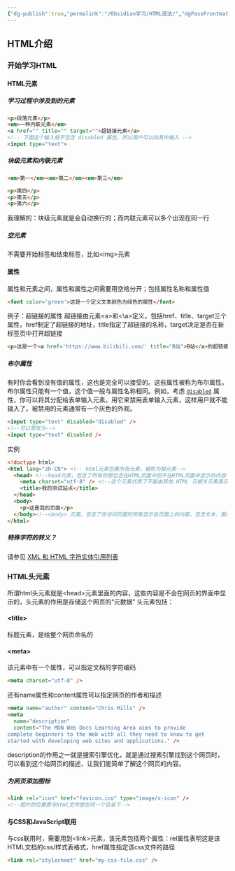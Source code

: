 ```yaml
---
{"dg-publish":true,"permalink":"/Obsidian学习/HTML语法/","dgPassFrontmatter":true}
---
```


## HTML介绍
### 开始学习HTML
#### HTML元素
##### 学习过程中涉及到的元素
```html
<p>段落元素</p>
<em>一种内联元素</em>
<a href="" title="" target="">超链接元素</a>
<!-- 下面这个输入框不包含 disabled 属性，所以用户可以向其中输入 -->
<input type="text">
```
##### 块级元素和内联元素
```html
<em>第一</em><em>第二</em><em>第三</em>

<p>第四</p>
<p>第五</p>
<p>第六</p>
```
我理解的：块级元素就是会自动换行的；而内联元素可以多个出现在同一行
##### 空元素
不需要开始标签和结束标签，比如\<img>元素
#### 属性
属性和元素之间，属性和属性之间需要用空格分开；包括属性名称和属性值
```html
<font color='green'>这是一个定义文本颜色为绿色的属性</font>
```
例子：超链接的属性
超链接由元素\<a>和<\\a>定义，包括href、title、target三个属性，href制定了超链接的地址，title指定了超链接的名称，target决定是否在新标签页中打开超链接
```html
<p>这是一个<a href='https://www.bilibili.com/' title="B站">B站</a>的超链接</p>
```
##### 布尔属性
有时你会看到没有值的属性，这也是完全可以接受的。这些属性被称为布尔属性。布尔属性只能有一个值，这个值一般与属性名称相同。例如，考虑 [`disabled`](https://developer.mozilla.org/zh-CN/docs/Web/HTML/Element/input#disabled) 属性，你可以将其分配给表单输入元素。用它来禁用表单输入元素，这样用户就不能输入了。被禁用的元素通常有一个灰色的外观。
```html
<input type="text" disabled="disabled" />
<!--可以简写为-->
<input type="text" disabled />
```
实例
```html
<!doctype html>
<html lang="zh-CN"> <!-- html元素包裹所有元素，被称为根元素-->
  <head> <!--head元素，包含了所有你想包含在HTML页面中但不在HTML页面中显示的内容-->
    <meta charset="utf-8" /> <!--这个元素代表了不能由其他 HTML 元相关元素表示的元数据，比如 <base>、<link>、<script>、<style> 或 <title>-->
    <title>我的测试站点</title>
  </head>
  <body>
    <p>这是我的页面</p>
  </body><!--<body> 元素。包含了你访问页面时所有显示在页面上的内容，包含文本、图片、视频、游戏、可播放音频轨道等等-->
</html>

```
##### 特殊字符的转义？
请参见 [XML 和 HTML 字符实体引用列表](https://zh.wikipedia.org/wiki/XML%E4%B8%8EHTML%E5%AD%97%E7%AC%A6%E5%AE%9E%E4%BD%93%E5%BC%95%E7%94%A8%E5%88%97%E8%A1%A8)
### HTML头元素
所谓html头元素就是\<head>元素里面的内容，这些内容是不会在网页的界面中显示的，头元素的作用是存储这个网页的“元数据”
头元素包括：
#### \<title>
标题元素，是给整个网页命名的
#### \<meta>
该元素中有一个属性，可以指定文档的字符编码
```html
<meta charset="utf-8" />
```
还有name属性和content属性可以指定网页的作者和描述
```html
<meta name="author" content="Chris Mills" />
<meta
  name="description"
  content="The MDN Web Docs Learning Area aims to provide
complete beginners to the Web with all they need to know to get
started with developing web sites and applications." />

```
description的作用之一就是搜索引擎优化，就是通过搜素引擎找到这个网页时，可以看到这个给网页的描述，让我们能简单了解这个网页的内容。
##### 为网页添加图标
```html
<link rel="icon" href="favicon.ico" type="image/x-icon" />
<!--图片的位置要与html文件放在同一个目录下-->
```
#### 与CSS和JavaScript联用
与css联用时，需要用到\<link>元素，该元素包括两个属性：rel属性表明这是该HTML文档的css/样式表格式，href属性指定该css文件的路径
```html
<link rel="stylesheet" href="my-css-file.css" />
```